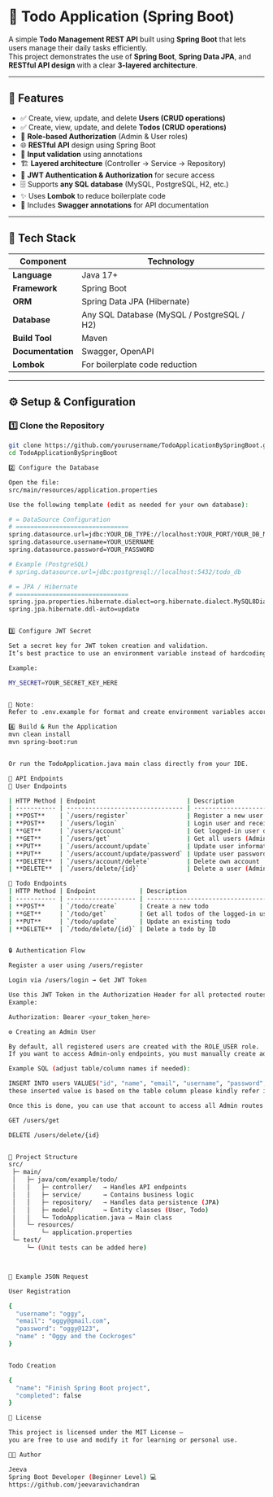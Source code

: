 # 📝 Todo Application (Spring Boot)

A simple **Todo Management REST API** built using **Spring Boot** that lets users manage their daily tasks efficiently.  
This project demonstrates the use of **Spring Boot**, **Spring Data JPA**, and **RESTful API design** with a clear **3-layered architecture**.

---

## 🚀 Features

- ✅ Create, view, update, and delete **Users (CRUD operations)**  
- ✅ Create, view, update, and delete **Todos (CRUD operations)**  
- 🔐 **Role-based Authorization** (Admin & User roles)  
- 🌐 **RESTful API** design using Spring Boot  
- 🧩 **Input validation** using annotations  
- 🏗️ **Layered architecture** (Controller → Service → Repository)  
- 🔑 **JWT Authentication & Authorization** for secure access  
- 🗄️ Supports **any SQL database** (MySQL, PostgreSQL, H2, etc.)  
- ✨ Uses **Lombok** to reduce boilerplate code  
- 📘 Includes **Swagger annotations** for API documentation  

---

## 🧠 Tech Stack

| Component | Technology |
|------------|-------------|
| **Language** | Java 17+ |
| **Framework** | Spring Boot |
| **ORM** | Spring Data JPA (Hibernate) |
| **Database** | Any SQL Database (MySQL / PostgreSQL / H2) |
| **Build Tool** | Maven |
| **Documentation** | Swagger, OpenAPI |
| **Lombok** | For boilerplate code reduction |

---

## ⚙️ Setup & Configuration

### 1️⃣ Clone the Repository

```bash
git clone https://github.com/yourusername/TodoApplicationBySpringBoot.git
cd TodoApplicationBySpringBoot

2️⃣ Configure the Database

Open the file:
src/main/resources/application.properties

Use the following template (edit as needed for your own database):

# = DataSource Configuration
# ===============================
spring.datasource.url=jdbc:YOUR_DB_TYPE://localhost:YOUR_PORT/YOUR_DB_NAME
spring.datasource.username=YOUR_USERNAME
spring.datasource.password=YOUR_PASSWORD

# Example (PostgreSQL)
# spring.datasource.url=jdbc:postgresql://localhost:5432/todo_db

# = JPA / Hibernate
# ===============================
spring.jpa.properties.hibernate.dialect=org.hibernate.dialect.MySQL8Dialect
spring.jpa.hibernate.ddl-auto=update


3️⃣ Configure JWT Secret

Set a secret key for JWT token creation and validation.
It’s best practice to use an environment variable instead of hardcoding.

Example:

MY_SECRET=YOUR_SECRET_KEY_HERE


📌 Note:
Refer to .env.example for format and create environment variables accordingly.

4️⃣ Build & Run the Application
mvn clean install
mvn spring-boot:run


Or run the TodoApplication.java main class directly from your IDE.

🔗 API Endpoints
👤 User Endpoints

| HTTP Method | Endpoint                         | Description                      |
| ----------- | -------------------------------- | -------------------------------- |
| **POST**    | `/users/register`                | Register a new user              |
| **POST**    | `/users/login`                   | Login user and receive JWT Token |
| **GET**     | `/users/account`                 | Get logged-in user details       |
| **GET**     | `/users/get`                     | Get all users (Admin only)       |
| **PUT**     | `/users/account/update`          | Update user information          |
| **PUT**     | `/users/account/update/password` | Update user password             |
| **DELETE**  | `/users/account/delete`          | Delete own account               |
| **DELETE**  | `/users/delete/{id}`             | Delete a user (Admin only)       |

📝 Todo Endpoints
| HTTP Method | Endpoint            | Description                         |
| ----------- | ------------------- | ----------------------------------- |
| **POST**    | `/todo/create`      | Create a new todo                   |
| **GET**     | `/todo/get`         | Get all todos of the logged-in user |
| **PUT**     | `/todo/update`      | Update an existing todo             |
| **DELETE**  | `/todo/delete/{id}` | Delete a todo by ID                 |


🔒 Authentication Flow

Register a user using /users/register

Login via /users/login → Get JWT Token

Use this JWT Token in the Authorization Header for all protected routes
Example:

Authorization: Bearer <your_token_here>

⚙️ Creating an Admin User

By default, all registered users are created with the ROLE_USER role.
If you want to access Admin-only endpoints, you must manually create admin role in your database.

Example SQL (adjust table/column names if needed):

INSERT INTO users VALUES("id", "name", "email", "username", "password", "role");
these inserted value is based on the table column please kindly refer it in your table and create a admin

Once this is done, you can use that account to access all Admin routes such as:

GET /users/get

DELETE /users/delete/{id}


🧩 Project Structure
src/
 ├─ main/
 │   ├─ java/com/example/todo/
 │   │   ├─ controller/   → Handles API endpoints
 │   │   ├─ service/      → Contains business logic
 │   │   ├─ repository/   → Handles data persistence (JPA)
 │   │   ├─ model/        → Entity classes (User, Todo)
 │   │   └─ TodoApplication.java → Main class
 │   └─ resources/
 │       └─ application.properties
 └─ test/
     └─ (Unit tests can be added here)



📘 Example JSON Request

User Registration

{
  "username": "oggy",
  "email": "oggy@gmail.com",
  "password": "oggy@123",
  "name" : "Oggy and the Cockroges"
}


Todo Creation

{
  "name": "Finish Spring Boot project",
  "completed": false
}

🧾 License

This project is licensed under the MIT License —
you are free to use and modify it for learning or personal use.

👨‍💻 Author

Jeeva
Spring Boot Developer (Beginner Level) 💻
https://github.com/jeevaravichandran
